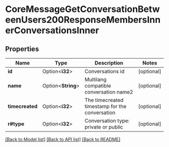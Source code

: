# CoreMessageGetConversationBetweenUsers200ResponseMembersInnerConversationsInner

## Properties

Name | Type | Description | Notes
------------ | ------------- | ------------- | -------------
**id** | Option<**i32**> | Conversations id | [optional]
**name** | Option<**String**> | Multilang compatible conversation name2 | [optional]
**timecreated** | Option<**i32**> | The timecreated timestamp for the conversation | [optional]
**r#type** | Option<**i32**> | Conversation type: private or public | [optional]

[[Back to Model list]](../README.md#documentation-for-models) [[Back to API list]](../README.md#documentation-for-api-endpoints) [[Back to README]](../README.md)


